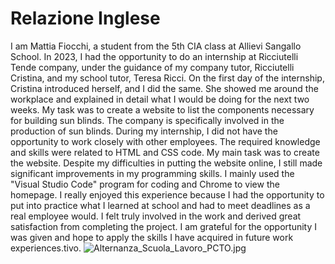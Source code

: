 # Relazione Inglese

I am Mattia Fiocchi, a student from the 5th CIA class at Allievi Sangallo School. In 2023, I had the opportunity to do an internship at Ricciutelli Tende company, under the guidance of my company tutor, Ricciutelli Cristina, and my school tutor, Teresa Ricci. On the first day of the internship, Cristina introduced herself, and I did the same. She showed me around the workplace and explained in detail what I would be doing for the next two weeks. My task was to create a website to list the components necessary for building sun blinds. The company is specifically involved in the production of sun blinds. During my internship, I did not have the opportunity to work closely with other employees. The required knowledge and skills were related to HTML and CSS code. My main task was to create the website. Despite my difficulties in putting the website online, I still made significant improvements in my programming skills. I mainly used the "Visual Studio Code" program for coding and Chrome to view the homepage. I really enjoyed this experience because I had the opportunity to put into practice what I learned at school and had to meet deadlines as a real employee would. I felt truly involved in the work and derived great satisfaction from completing the project. I am grateful for the opportunity I was given and hope to apply the skills I have acquired in future work experiences.tivo.
![Alternanza\_Scuola\_Lavoro\_PCTO.jpg](/Alternanza_Scuola_Lavoro_PCTO.jpg)
